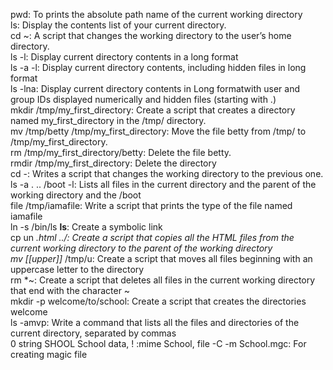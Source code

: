 pwd: To prints the absolute path name of the current working directory                                                              
ls: Display the contents list of your current directory.                                                                           
cd ~: A script that changes the working directory to the user’s home directory.                                                     
ls -l: Display current directory contents in a long format                                                                         
ls -a -l: Display current directory contents, including hidden files in long format                                                
ls -lna: Display current directory contents in Long formatwith user and group IDs displayed numerically and hidden files (starting with .)                                                                                                                              
mkdir /tmp/my_first_directory: Create a script that creates a directory named my_first_directory in the /tmp/ directory.           
mv /tmp/betty /tmp/my_first_directory: Move the file betty from /tmp/ to /tmp/my_first_directory.                                   
rm /tmp/my_first_directory/betty: Delete the file betty.                                                                           
rmdir /tmp/my_first_directory: Delete the directory                                                                                 
cd -: Writes a script that changes the working directory to the previous one.                                                      
ls -a . .. /boot -l: Lists all files in the current directory and the parent of the working directory and the /boot                 
file /tmp/iamafile: Write a script that prints the type of the file named iamafile                                                 
ln -s /bin/ls __ls__: Create a symbolic link                                                                                        
cp un *.html ../: Create a script that copies all the HTML files from the current working directory to the parent of the working directory                                                                                                                              
mv [[upper]]* /tmp/u: Create a script that moves all files beginning with an uppercase letter to the directory                     
rm *~: Create a script that deletes all files in the current working directory that end with the character ~                        
mkdir -p welcome/to/school: Create a script that creates the directories welcome                                                
ls -amvp: Write a command that lists all the files and directories of the current directory, separated by commas                    
0 string SHOOL School data, ! :mime School, file -C -m School.mgc: For creating magic file
